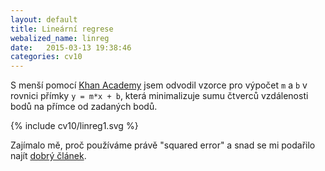 ```yaml
---
layout: default
title: Lineární regrese
webalized_name: linreg
date:   2015-03-13 19:38:46
categories: cv10
---
```


S menší pomocí [Khan Academy](https://www.youtube.com/watch?v=mIx2Oj5y9Q8) jsem odvodil vzorce pro výpočet `m` a `b` v rovnici přímky `y = m*x + b`, která minimalizuje sumu čtverců vzdálenosti bodů na přímce od zadaných bodů.

{% include cv10/linreg1.svg %}

<script src="http://gist-it.appspot.com/github/OndrejSlamecka/iv122/blob/gh-pages/assets/data/linreg.py?slice=45:58"></script>

Zajímalo mě, proč používáme právě "squared error" a snad se mi podařilo najít [dobrý článek](http://www.benkuhn.net/squared).


